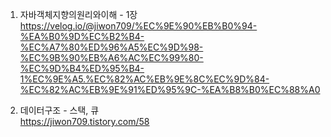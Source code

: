 1. 자바객체지향의원리와이해 - 1장   
https://velog.io/@jiwon709/%EC%9E%90%EB%B0%94-%EA%B0%9D%EC%B2%B4-%EC%A7%80%ED%96%A5%EC%9D%98-%EC%9B%90%EB%A6%AC%EC%99%80-%EC%9D%B4%ED%95%B4-1%EC%9E%A5.%EC%82%AC%EB%9E%8C%EC%9D%84-%EC%82%AC%EB%9E%91%ED%95%9C-%EA%B8%B0%EC%88%A0
   
2. 데이터구조 - 스택, 큐   
https://jiwon709.tistory.com/58

